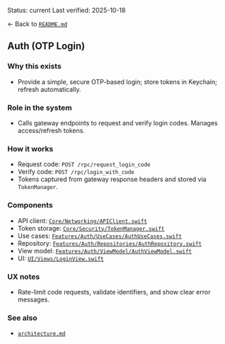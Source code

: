 Status: current
Last verified: 2025-10-18

← Back to [`README.md`](../README.md)

## Auth (OTP Login)

### Why this exists

- Provide a simple, secure OTP-based login; store tokens in Keychain; refresh automatically.

### Role in the system

- Calls gateway endpoints to request and verify login codes. Manages access/refresh tokens.

### How it works

- Request code: `POST /rpc/request_login_code`
- Verify code: `POST /rpc/login_with_code`
- Tokens captured from gateway response headers and stored via `TokenManager`.

### Components

- API client: [`Core/Networking/APIClient.swift`](../Core/Networking/APIClient.swift)
- Token storage: [`Core/Security/TokenManager.swift`](../Core/Security/TokenManager.swift)
- Use cases: [`Features/Auth/UseCases/AuthUseCases.swift`](../Features/Auth/UseCases/AuthUseCases.swift)
- Repository: [`Features/Auth/Repositories/AuthRepository.swift`](../Features/Auth/Repositories/AuthRepository.swift)
- View model: [`Features/Auth/ViewModel/AuthViewModel.swift`](../Features/Auth/ViewModel/AuthViewModel.swift)
- UI: [`UI/Views/LoginView.swift`](../UI/Views/LoginView.swift)

### UX notes

- Rate-limit code requests, validate identifiers, and show clear error messages.

### See also

- [`architecture.md`](./architecture.md)
